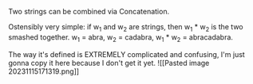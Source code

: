 
Two strings can be combined via Concatenation.

Ostensibly very simple: if w<sub>1</sub> and w<sub>2</sub> are strings, then w<sub>1</sub> * w<sub>2</sub> is the two smashed together.
w<sub>1</sub> = abra, w<sub>2</sub> = cadabra, w<sub>1</sub> * w<sub>2</sub> = abracadabra.

The way it's defined is EXTREMELY complicated and confusing, I'm just gonna copy it here because I don't get it yet.
![[Pasted image 20231115171319.png]]